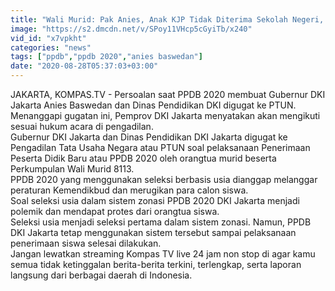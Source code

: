 ```yaml
---
title: "Wali Murid: Pak Anies, Anak KJP Tidak Diterima Sekolah Negeri, Ke Mana Kami Harus Pergi?"
image: "https://s2.dmcdn.net/v/SPoy11VHcp5cGyiTb/x240"
vid_id: "x7vpkht"
categories: "news"
tags: ["ppdb","ppdb 2020","anies baswedan"]
date: "2020-08-28T05:37:03+03:00"
---
```

JAKARTA, KOMPAS.TV - Persoalan saat PPDB 2020 membuat Gubernur DKI Jakarta Anies Baswedan dan Dinas Pendidikan DKI digugat ke PTUN.   <br>Menanggapi gugatan ini, Pemprov DKI Jakarta menyatakan akan mengikuti sesuai hukum acara di pengadilan.   <br>Gubernur DKI Jakarta dan Dinas Pendidikan DKI Jakarta digugat ke Pengadilan Tata Usaha Negara atau PTUN soal pelaksanaan Penerimaan Peserta Didik Baru atau PPDB 2020 oleh orangtua murid beserta Perkumpulan Wali Murid 8113.   <br>PPDB 2020 yang menggunakan seleksi berbasis usia dianggap melanggar peraturan Kemendikbud dan merugikan para calon siswa.   <br>Soal seleksi usia dalam sistem zonasi PPDB 2020 DKI Jakarta menjadi polemik dan mendapat protes dari orangtua siswa.   <br>Seleksi usia menjadi seleksi pertama dalam sistem zonasi. Namun, PPDB DKI Jakarta tetap menggunakan sistem tersebut sampai pelaksanaan penerimaan siswa selesai dilakukan.   <br>Jangan lewatkan streaming Kompas TV live 24 jam non stop di  agar kamu semua tidak ketinggalan berita-berita terkini, terlengkap, serta laporan langsung dari berbagai daerah di Indonesia.   <br>
